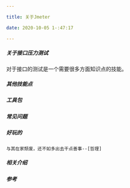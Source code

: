 ```yaml
---

title: 关于Jmeter

date: 2020-10-05 1-:47:17

---
```

##### 关于接口压力测试

对于接口的测试是一个需要很多方面知识点的技能。

##### 其他技能点

##### 工具包


##### 常见问题



##### 好玩的
```
与其在家颓废，还不如多出去干点善事--[哲理]
```
##### 相关介绍



##### 参考
